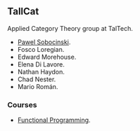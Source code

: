 ## TallCat

Applied Category Theory group at TalTech.

 * [Pawel Sobocinski](https://www.ioc.ee/~pawel/).
 * Fosco Loregian.
 * Edward Morehouse.
 * Elena Di Lavore.
 * Nathan Haydon.
 * Chad Nester.
 * Mario Román.
 
### Courses
 
  * [Functional Programming](CourseFunctionalProgramming.html).

